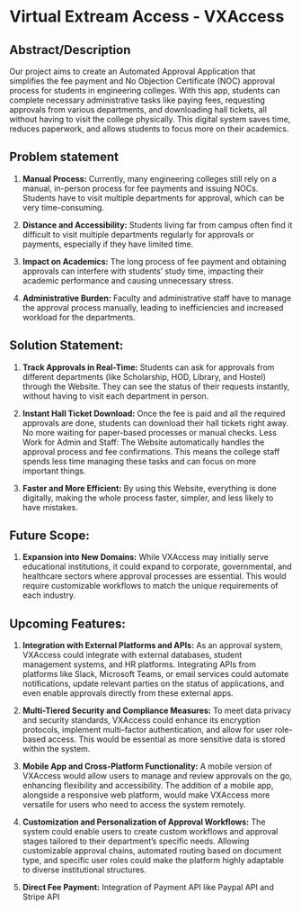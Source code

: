 # Virtual Extream Access - VXAccess

## Abstract/Description
Our project aims to create an Automated Approval Application that simplifies the fee payment and No Objection Certificate (NOC) approval process for students in engineering colleges. With this app, students can complete necessary administrative tasks like paying fees, requesting approvals from various departments, and downloading hall tickets, all without having to visit the college physically. This digital system saves time, reduces paperwork, and allows students to focus more on their academics.

## Problem statement
1. **Manual Process:** Currently, many engineering colleges still rely on a manual, in-person process for fee payments and issuing NOCs. Students have to visit multiple departments for approval, which can be very time-consuming.

2. **Distance and Accessibility:** Students living far from campus often find it difficult to visit multiple departments regularly for approvals or payments, especially if they have limited time.

3. **Impact on Academics:** The long process of fee payment and obtaining approvals can interfere with students’ study time, impacting their academic performance and causing unnecessary stress.

4. **Administrative Burden:** Faculty and administrative staff have to manage the approval process manually, leading to inefficiencies and increased workload for the departments.

## Solution Statement:

1. **Track Approvals in Real-Time:** Students can ask for approvals from different departments (like Scholarship, HOD, Library, and Hostel) through the Website. They can see the status of their requests instantly, without having to visit each department in person.

3. **Instant Hall Ticket Download:** Once the fee is paid and all the required approvals are done, students can download their hall tickets right away. No more waiting for paper-based processes or manual checks. Less Work for Admin and Staff: The Website automatically handles the approval process and fee confirmations. This means the college staff spends less time managing these tasks and can focus on more important things.

4. **Faster and More Efficient:** By using this Website, everything is done digitally, making the whole process faster, simpler, and less likely to have mistakes.

## Future Scope:
1.  **Expansion into New Domains:** While VXAccess may initially serve educational institutions, it could expand to corporate, governmental, and healthcare sectors where approval processes are essential. This would require customizable workflows to match the unique requirements of each industry.


## Upcoming Features:

1.  **Integration with External Platforms and APIs:** As an approval system, VXAccess could integrate with external databases, student management systems, and HR platforms. Integrating APIs from platforms like Slack, Microsoft Teams, or email services could automate notifications, update relevant parties on the status of applications, and even enable approvals directly from these external apps.

2.  **Multi-Tiered Security and Compliance Measures:** To meet data privacy and security standards, VXAccess could enhance its encryption protocols, implement multi-factor authentication, and allow for user role-based access. This would be essential as more sensitive data is stored within the system.

3.  **Mobile App and Cross-Platform Functionality:** A mobile version of VXAccess would allow users to manage and review approvals on the go, enhancing flexibility and accessibility. The addition of a mobile app, alongside a responsive web platform, would make VXAccess more versatile for users who need to access the system remotely.

4.  **Customization and Personalization of Approval Workflows:** The system could enable users to create custom workflows and approval stages tailored to their department’s specific needs. Allowing customizable approval chains, automated routing based on document type, and specific user roles could make the platform highly adaptable to diverse institutional structures.

5.  **Direct Fee Payment:** Integration of Payment API like Paypal API and Stripe API

